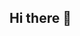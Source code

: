 ## Hi there 👋

<!--
**MarkMiloslavskii/MarkMiloslavskii** is a ✨ _special_ ✨ repository because its `README.md` (this file) appears on your GitHub profile.

Here are some ideas to get you started:

- 🔭 I’m 21 programmer from Moscow:computer:
- 🌱 I learn Java at (Job4j)[https://job4j.ru] ☕
- 👯 My Java expirience is 3 months ⏳
-->
